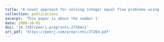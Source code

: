 ```yaml
---
title: "A novel approach for solving integer equal flow problems using algebraic geometry"
collection: publications
excerpt: 'This paper is about the number 1'
date: 2009-10-02
doi: '10.7287/peerj.preprints.27264v1'
url_pdf: 'https://peerj.com/preprints/27264.pdf'
---
```

